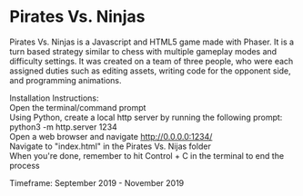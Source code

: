 # Pirates Vs. Ninjas

Pirates Vs. Ninjas is a Javascript and HTML5 game made with Phaser. It is a turn based strategy similar to chess with multiple gameplay modes and difficulty settings. It was created on a team of three people, who were each assigned duties such as editing assets, writing code for the opponent side, and programming animations.

Installation Instructions: <br>
Open the terminal/command prompt<br>
Using Python, create a local http server by running the following prompt: python3 -m http.server 1234<br>
Open a web browser and navigate http://0.0.0.0:1234/<br>
Navigate to "index.html" in the Pirates Vs. Nijas folder<br>
When you're done, remember to hit Control + C in the terminal to end the process<br>

Timeframe: September 2019 - November 2019
